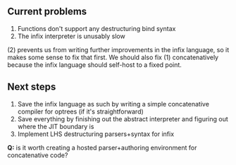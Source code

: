 ## Current problems
1. Functions don't support any destructuring bind syntax
2. The infix interpreter is unusably slow

(2) prevents us from writing further improvements in the infix language, so it
makes some sense to fix that first. We should also fix (1) concatenatively
because the infix language should self-host to a fixed point.

## Next steps
1. Save the infix language as such by writing a simple concatenative compiler
   for optrees (if it's straightforward)
2. Save everything by finishing out the abstract interpreter and figuring out
   where the JIT boundary is
3. Implement LHS destructuring parsers+syntax for infix

**Q:** is it worth creating a hosted parser+authoring environment for
concatenative code?
